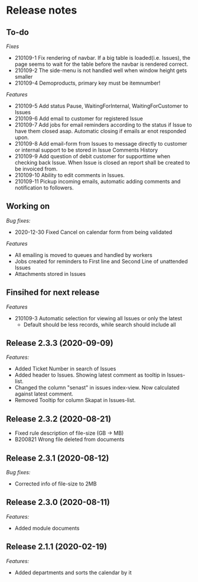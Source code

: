 # Release notes
## To-do
*Fixes*
* 210109-1 Fix rendering of navbar. If a big table is loaded(i.e. Issues), the page seems to wait for the table before the navbar is rendered correct.
* 210109-2 The side-menu is not handled well when window height gets smaller
* 210109-4 Demoproducts, primary key must be itemnumber!

*Features*
* 210109-5 Add status Pause, WaitingForInternal, WaitingForCustomer to Issues
* 210109-6 Add email to customer for registered Issue
* 210109-7 Add jobs for email reminders according to the status if Issue to have them closed asap. Automatic closing if emails ar enot responded upon.
* 210109-8 Add email-form from Issues to message directly to customer or internal support to be stored in Issue Comments History
* 210109-9 Add question of debit customer for supporttime when checking back Issue. When Issue is closed an report shall be created to be invoiced from.
* 210109-10 Ability to edit comments in Issues.
* 210109-11 Pickup incoming emails, automatic adding comments and notification to followers.

## Working on
*Bug fixes:*
* 2020-12-30 Fixed Cancel on calendar form from being validated

*Features*
* All emailing is moved to queues and handled by workers
* Jobs created for reminders to First line and Second Line of unattended Issues
* Attachments stored in Issues

## Finsihed for next release
*Features*
* 210109-3 Automatic selection for viewing all Issues or only the latest
    * Default should be less records, while search should include all
## **Release 2.3.3 (2020-09-09)**
*Features:*
* Added Ticket Number in search of Issues
* Added header to Issues. Showing latest comment as tooltip in Issues-list.
* Changed the column "senast" in issues index-view. Now calculated against latest comment.
* Removed Tooltip for column Skapat in Issues-list.

## **Release 2.3.2 (2020-08-21)**
* Fixed rule description of file-size (GB -> MB)
* B200821 Wrong file deleted from documents

## **Release 2.3.1 (2020-08-12)**
*Bug fixes:*
* Corrected info of file-size to 2MB
	
## **Release 2.3.0 (2020-08-11)**
*Features:*
* Added module documents
	
## **Release 2.1.1 (2020-02-19)**
*Features:*
* Added departments and sorts the calendar by it
